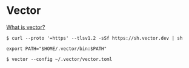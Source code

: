 # Vector

[What is vector?](https://vector.dev/docs/about/what-is-vector/)


```
$ curl --proto '=https' --tlsv1.2 -sSf https://sh.vector.dev | sh
```


```
export PATH="$HOME/.vector/bin:$PATH"
```


```
$ vector --config ~/.vector/vector.toml
```
